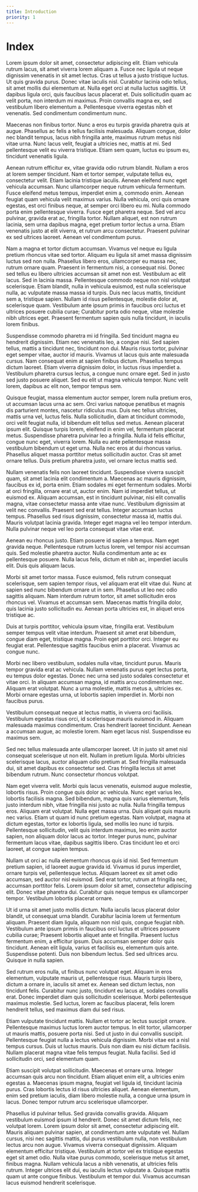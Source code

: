 ```yaml
---
title: Introduction
priority: 1
---
```

# Index
Lorem ipsum dolor sit amet, consectetur adipiscing elit. Etiam vehicula rutrum lacus, sit amet viverra lorem aliquam a. Fusce nec ligula ut neque dignissim venenatis in sit amet lectus. Cras ut tellus a justo tristique luctus. Ut quis gravida purus. Donec vitae iaculis nisl. Curabitur lacinia odio tellus, sit amet mollis dui elementum at. Nulla eget orci at nulla luctus sagittis. Ut dapibus ligula orci, quis faucibus lacus placerat et. Duis sollicitudin quam ac velit porta, non interdum mi maximus. Proin convallis magna ex, sed vestibulum libero elementum a. Pellentesque viverra egestas nibh et venenatis. Sed condimentum condimentum nunc.

Maecenas non finibus tortor. Nunc a eros eu turpis gravida pharetra quis at augue. Phasellus ac felis a tellus facilisis malesuada. Aliquam congue, dolor nec blandit tempus, lacus nibh fringilla ante, maximus rutrum metus nisi vitae urna. Nunc lacus velit, feugiat a ultricies nec, mattis at mi. Sed pellentesque velit eu viverra tristique. Etiam sem quam, luctus eu ipsum eu, tincidunt venenatis ligula.

Aenean rutrum efficitur ex, vitae gravida odio rutrum blandit. Nullam a eros at lorem semper tincidunt. Nam et tortor semper, vulputate tellus eu, consectetur velit. Etiam lacinia tristique iaculis. Aenean eleifend nunc eget vehicula accumsan. Nunc ullamcorper neque rutrum vehicula fermentum. Fusce eleifend metus tempus, imperdiet enim a, commodo enim. Aenean feugiat quam vehicula velit maximus varius. Nulla vehicula, orci quis ornare egestas, est orci finibus neque, at semper orci libero eu mi. Nulla commodo porta enim pellentesque viverra. Fusce eget pharetra neque. Sed vel arcu pulvinar, gravida erat ac, fringilla tortor. Nullam aliquet, est non rutrum lacinia, sem urna dapibus magna, eget pretium tortor lectus a urna. Etiam venenatis justo at elit viverra, et rutrum arcu consectetur. Praesent pulvinar ex sed ultrices laoreet. Aenean vel condimentum purus.

Nam a magna et tortor dictum accumsan. Vivamus vel neque eu ligula pretium rhoncus vitae sed tortor. Aliquam eu ligula sit amet massa dignissim luctus sed non nulla. Phasellus libero eros, ullamcorper eu massa nec, rutrum ornare quam. Praesent in fermentum nisi, a consequat nisi. Donec sed tellus eu libero ultricies accumsan sit amet non est. Vestibulum ac elit lacus. Sed in lacinia massa. Pellentesque commodo neque non nisl volutpat scelerisque. Etiam blandit, nulla in vehicula euismod, est nulla scelerisque nulla, ac vulputate massa massa id turpis. Duis nec lacus mattis, tincidunt sem a, tristique sapien. Nullam id risus pellentesque, molestie dolor at, scelerisque quam. Vestibulum ante ipsum primis in faucibus orci luctus et ultrices posuere cubilia curae; Curabitur porta odio neque, vitae molestie nibh ultrices eget. Praesent fermentum sapien quis nulla tincidunt, in iaculis lorem finibus.

Suspendisse commodo pharetra mi id fringilla. Sed tincidunt magna eu hendrerit dignissim. Etiam nec venenatis leo, a congue nisi. Sed sapien tellus, mattis a tincidunt nec, tincidunt non dui. Mauris risus tortor, pulvinar eget semper vitae, auctor id mauris. Vivamus ut lacus quis ante malesuada cursus. Nam consequat enim at sapien finibus dictum. Phasellus tempus dictum laoreet. Etiam viverra dignissim dolor, in luctus risus imperdiet a. Vestibulum pharetra cursus lectus, a congue nunc ornare eget. Sed in justo sed justo posuere aliquet. Sed eu elit ut magna vehicula tempor. Nunc velit lorem, dapibus ac elit non, tempor tempus sem.

Quisque feugiat, massa elementum auctor semper, lorem nulla pretium eros, ut accumsan lacus urna ac sem. Orci varius natoque penatibus et magnis dis parturient montes, nascetur ridiculus mus. Duis nec tellus ultricies, mattis urna vel, luctus felis. Nulla sollicitudin, diam at tincidunt commodo, orci velit feugiat nulla, id bibendum elit tellus sed metus. Aenean placerat ipsum elit. Quisque turpis lorem, eleifend in enim vel, fermentum placerat metus. Suspendisse pharetra pulvinar leo a fringilla. Nulla id felis efficitur, congue nunc eget, viverra lorem. Nulla eu ante pellentesque massa vestibulum bibendum ut eget urna. Nulla nec eros at dui rhoncus varius. Phasellus aliquet massa porttitor metus sollicitudin auctor. Cras sit amet ornare tellus. Duis pretium pharetra justo, vel ornare lectus mattis sed.

Nullam venenatis felis non laoreet tincidunt. Suspendisse viverra suscipit quam, sit amet lacinia elit condimentum a. Maecenas ac mauris dignissim, faucibus ex id, porta enim. Etiam sodales mi eget fermentum sodales. Morbi at orci fringilla, ornare erat ut, auctor enim. Nam id imperdiet tellus, ut euismod ex. Aliquam accumsan, est in tincidunt pulvinar, nisi elit convallis magna, vitae consectetur massa ante vitae nunc. Vestibulum dignissim at velit nec convallis. Praesent sed erat tellus. Integer accumsan luctus tempus. Phasellus sed risus dignissim, consectetur massa id, mattis dui. Mauris volutpat lacinia gravida. Integer eget magna vel leo tempor interdum. Nulla pulvinar neque vel leo porta consequat vitae vitae erat.

Aenean eu rhoncus justo. Etiam posuere id sapien a tempus. Nam eget gravida neque. Pellentesque rutrum luctus lorem, vel tempor nisi accumsan quis. Sed molestie pharetra auctor. Nulla condimentum ante ac ex pellentesque posuere. Nulla lacus felis, dictum et nibh ac, imperdiet iaculis elit. Duis quis aliquam lacus.

Morbi sit amet tortor massa. Fusce euismod, felis rutrum consequat scelerisque, sem sapien tempor risus, vel aliquam erat elit vitae dui. Nunc at sapien sed nunc bibendum ornare ut in sem. Phasellus ut leo nec odio sagittis aliquam. Nam interdum rutrum tortor, sit amet sollicitudin eros rhoncus vel. Vivamus et accumsan sem. Maecenas mattis fringilla dolor, quis lacinia justo sollicitudin eu. Aenean porta ultricies est, in aliquet eros tristique ac.

Duis at turpis porttitor, vehicula ipsum vitae, fringilla erat. Vestibulum semper tempus velit vitae interdum. Praesent sit amet erat bibendum, congue diam eget, tristique magna. Proin eget porttitor orci. Integer eu feugiat erat. Pellentesque sagittis faucibus enim a placerat. Vivamus ac congue nunc.

Morbi nec libero vestibulum, sodales nulla vitae, tincidunt purus. Mauris tempor gravida erat ac vehicula. Nullam venenatis purus eget lectus porta, eu tempus dolor egestas. Donec nec urna sed justo sodales consectetur et vitae orci. In aliquam accumsan magna, id mattis arcu condimentum nec. Aliquam erat volutpat. Nunc a urna molestie, mattis metus a, ultricies ex. Morbi ornare egestas urna, ut lobortis sapien imperdiet in. Morbi non faucibus purus.

Vestibulum consequat neque at lectus mattis, in viverra orci facilisis. Vestibulum egestas risus orci, id scelerisque mauris euismod in. Aliquam malesuada maximus condimentum. Cras hendrerit laoreet tincidunt. Aenean a accumsan augue, ac molestie lorem. Nam eget lacus nisl. Suspendisse eu maximus sem.

Sed nec tellus malesuada ante ullamcorper laoreet. Ut in justo sit amet nisl consequat scelerisque ut non elit. Nullam in pretium ligula. Morbi ultricies scelerisque lacus, auctor aliquam odio pretium at. Sed fringilla malesuada dui, sit amet dapibus ex consectetur sed. Cras fringilla lectus sit amet bibendum rutrum. Nunc consectetur rhoncus volutpat.

Nam eget viverra velit. Morbi quis lacus venenatis, euismod augue molestie, lobortis risus. Proin congue quis dolor ac vehicula. Nunc eget varius leo, lobortis facilisis magna. Sed bibendum, magna quis varius elementum, felis justo interdum nibh, vitae fringilla nisi justo ac nulla. Nulla fringilla tempus eros. Aliquam erat volutpat. Nulla eget massa urna. Duis aliquet quis mauris nec varius. Etiam ut quam id nunc pretium egestas. Nam volutpat, magna at dictum egestas, tortor ex lobortis ligula, sed mollis leo nunc id turpis. Pellentesque sollicitudin, velit quis interdum maximus, leo enim auctor sapien, non aliquam dolor lacus ac tortor. Integer purus nunc, pulvinar fermentum lacus vitae, dapibus sagittis libero. Cras tincidunt leo et orci laoreet, at congue sapien tempus.

Nullam ut orci ac nulla elementum rhoncus quis id nisl. Sed fermentum pretium sapien, id laoreet augue gravida id. Vivamus id purus imperdiet, ornare turpis vel, pellentesque lectus. Aliquam laoreet ex sit amet odio accumsan, sed auctor nisl euismod. Sed erat tortor, rutrum at fringilla nec, accumsan porttitor felis. Lorem ipsum dolor sit amet, consectetur adipiscing elit. Donec vitae pharetra dui. Curabitur quis neque tempus ex ullamcorper tempor. Vestibulum lobortis placerat ornare.

Ut id urna sit amet justo mollis dictum. Nulla iaculis lacus placerat dolor blandit, ut consequat urna blandit. Curabitur lacinia lorem ut fermentum aliquam. Praesent diam ligula, aliquam non nisl quis, congue feugiat nibh. Vestibulum ante ipsum primis in faucibus orci luctus et ultrices posuere cubilia curae; Praesent lobortis aliquet ante et fringilla. Praesent luctus fermentum enim, a efficitur ipsum. Duis accumsan semper dolor quis tincidunt. Aenean elit ligula, varius et facilisis eu, elementum quis ante. Suspendisse potenti. Duis non bibendum lectus. Sed sed ultrices arcu. Quisque in nulla sapien.

Sed rutrum eros nulla, ut finibus nunc volutpat eget. Aliquam in eros elementum, vulputate mauris ut, pellentesque risus. Mauris turpis libero, dictum a ornare in, iaculis sit amet ex. Aenean sed dictum lectus, non tincidunt felis. Curabitur nunc justo, tincidunt eu lacus at, sodales convallis erat. Donec imperdiet diam quis sollicitudin scelerisque. Morbi pellentesque maximus molestie. Sed luctus, lorem ac faucibus placerat, felis lorem hendrerit tellus, sed maximus diam dui sed risus.

Etiam vulputate tincidunt mattis. Nullam et tortor ac lectus suscipit ornare. Pellentesque maximus luctus lorem auctor tempus. In elit tortor, ullamcorper ut mauris mattis, posuere porta nisi. Sed ut justo in dui convallis suscipit. Pellentesque feugiat nulla a lectus vehicula dignissim. Morbi vitae est a nisl tempus cursus. Duis ut luctus mauris. Duis non diam eu nisi dictum facilisis. Nullam placerat magna vitae felis tempus feugiat. Nulla facilisi. Sed id sollicitudin orci, sed elementum quam.

Etiam suscipit volutpat sollicitudin. Maecenas et ornare urna. Integer accumsan quis arcu non tincidunt. Etiam aliquet enim elit, a ultricies enim egestas a. Maecenas ipsum magna, feugiat vel ligula id, tincidunt lacinia purus. Cras lobortis lectus id risus ultricies aliquet. Aenean elementum, enim sed pretium iaculis, diam libero molestie nulla, a congue urna ipsum in lacus. Donec tempor rutrum arcu scelerisque ullamcorper.

Phasellus id pulvinar tellus. Sed gravida convallis gravida. Aliquam vestibulum euismod ipsum id hendrerit. Donec sit amet dictum felis, nec volutpat lorem. Lorem ipsum dolor sit amet, consectetur adipiscing elit. Mauris aliquam pulvinar sapien, at condimentum ante vulputate vel. Nullam cursus, nisi nec sagittis mattis, dui purus vestibulum nulla, non vestibulum lectus arcu non augue. Vivamus viverra consequat dignissim. Aliquam elementum efficitur tristique. Vestibulum at tortor vel ex tristique egestas eget sit amet odio. Nulla vitae purus commodo, scelerisque metus sit amet, finibus magna. Nullam vehicula lacus a nibh venenatis, at ultricies felis rutrum. Integer ultrices elit dui, eu iaculis lectus vulputate a. Quisque mattis quam ut ante congue finibus. Vestibulum et tempor dui. Vivamus accumsan lacus euismod hendrerit scelerisque.
